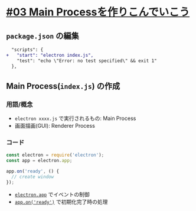 # [#03 Main Processを作りこんでいこう](https://dotinstall.com/lessons/basic_electron/36203)

## `package.json` の編集

```diff
  "scripts": {
+   "start": "electron index.js",
    "test": "echo \"Error: no test specified\" && exit 1"
  },
```

## Main Process(`index.js`) の作成

### 用語/概念

- `electron xxxx.js` で実行されるもの: Main Process
- 画面描画(GUI): Renderer Process

### コード

```js
const electron = require('electron');
const app = electron.app;

app.on('ready', () {
  // create window
});
```

- [`electron.app`](https://www.electronjs.org/docs/api/app#app) でイベントの制御
- [`app.on('ready')`](https://www.electronjs.org/docs/api/app#event-ready) で初期化完了時の処理
